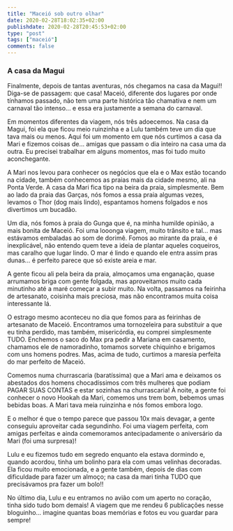 ```yaml
---
title: "Maceió sob outro olhar"
date: 2020-02-28T18:02:35+02:00
publishdate: 2020-02-28T20:45:53+02:00
type: "post"
tags: ["maceió"]
comments: false
---
```

### A casa da Magui

Finalmente, depois de tantas aventuras, nós chegamos na casa da Magui!! Diga-se de passagem: que casa! Maceió, diferente dos lugares por onde tínhamos passado, não tem uma parte histórica tão chamativa e nem um carnaval tão intenso... e essa era justamente a semana do carnaval.

Em momentos diferentes da viagem, nós três adoecemos. Na casa da Magui, foi ela que ficou meio ruinzinha e a Lulu também teve um dia que tava mais ou menos. Aqui foi um momento em que nós curtimos a casa da Mari e fizemos coisas de... amigas que passam o dia inteiro na casa uma da outra. Eu precisei trabalhar em alguns momentos, mas foi tudo muito aconchegante. 

A Mari nos levou para conhecer os negócios que ela e o Max estão tocando na cidade, também conhecemos as praias mais da cidade mesmo, ali na Ponta Verde. A casa da Mari fica tipo na beira da praia, simplesmente. Bem ao lado da praia das Garças, nós fomos a essa praia algumas vezes, levamos o Thor (dog mais lindo), espantamos homens folgados e nos divertimos um bucadão. 

Um dia, nós fomos à praia do Gunga que é, na minha humilde opinião, a mais bonita de Maceió. Foi uma looonga viagem, muito trânsito e tal... mas estávamos embaladas ao som de dorimê. Fomos ao mirante da praia, e é inexplicável, não entendo quem teve a ideia de plantar aqueles coqueiros, mas caralho que lugar lindo. O mar é lindo e quando ele entra assim pras dunas... é perfeito parece que só existe areia e mar.

A gente ficou ali pela beira da praia, almoçamos uma enganação, quase arrumamos briga com gente folgada, mas aproveitamos muito cada minutinho até a maré começar a subir muito. Na volta, passamos na feirinha de artesanato, coisinha mais preciosa, mas não encontramos muita coisa interessante lá.

O estrago mesmo aconteceu no dia que fomos para as feirinhas de artesanato de Maceió. Encontramos uma tornozeleira para substituir a que eu tinha perdido, mas também, misericórdia, eu comprei simplesmente TUDO. Enchemos o saco do Max pra pedir a Mariana em casamento, chamamos ele de namoradinho, tomamos sorvete chiquinho e brigamos com uns homens podres. Mas, acima de tudo, curtimos a maresia perfeita do mar perfeito de Maceió. 

Comemos numa churrascaria (baratíssima) que a Mari ama e deixamos os abestados dos homens chocadíssimos com três mulheres que podiam PAGAR SUAS CONTAS e estar sozinhas na churrascaria! À noite, a gente foi conhecer o novo Hookah da Mari, comemos uns trem bom, bebemos umas bebidas boas. A Mari tava meia ruinzinha e nós fomos embora logo. 

E o melhor é que o tempo parece que passou 10x mais devagar, a gente conseguiu aproveitar cada segundinho. Foi uma viagem perfeita, com amigas perfeitas e ainda comemoramos antecipadamente o aniversário da Mari (foi uma surpresa)!

Lulu e eu fizemos tudo em segredo enquanto ela estava dormindo e, quando acordou, tinha um bolinho para ela com umas velinhas decoradas. Ela ficou muito emocionada, e a gente também, depois de dias com dificuldade para fazer um almoço; na casa da mari tinha TUDO que precisávamos pra fazer um bolo!!

No último dia, Lulu e eu entramos no avião com um aperto no coração, tinha sido tudo bom demais! A viagem que me rendeu 6 publicações nesse bloguinho... imagine quantas boas memórias e fotos eu vou guardar para sempre!